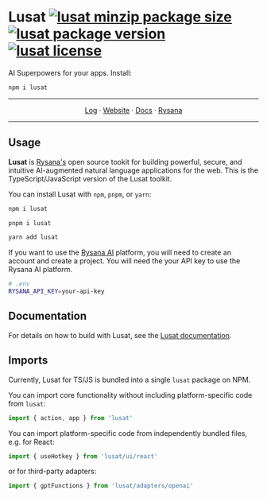# **Lusat** [![lusat minzip package size](https://img.shields.io/bundlephobia/minzip/lusat?label=zipped)](https://www.npmjs.com/package/lusat) [![lusat package version](https://img.shields.io/npm/v/lusat.svg?colorB=green)](https://www.npmjs.com/package/lusat) [![lusat license](https://img.shields.io/npm/l/lusat.svg?colorB=lightgrey)](https://github.com/lusatai/lusat/blob/main/LICENSE)

AI Superpowers for your apps. Install:

```bash
npm i lusat
```

<p align="center">
  <hr />
  <p align="center">
    <a href="https://rysana.com/log">Log</a>
    ·
    <a href="https://rysana.com/docs/lusat">Website</a>
    ·
    <a href="https://rysana.com/docs/lusat">Docs</a>
    ·
    <a href="https://rysana.com">Rysana</a>
  </p>
  <hr />
</p>

## Usage

**Lusat** is [Rysana's](https://rysana.com) open source tookit for building powerful, secure, and intuitive AI-augmented natural language applications for the web. This is the TypeScript/JavaScript version of the Lusat toolkit.

You can install Lusat with `npm`, `pnpm`, or `yarn`:

```bash
npm i lusat
```

```bash
pnpm i lusat
```

```bash
yarn add lusat
```

If you want to use the [Rysana AI](https://rysana.com/ai) platform, you will need to create an account and create a project. You will need the your API key to use the Rysana AI platform.

```bash
# .env
RYSANA_API_KEY=your-api-key
```

## Documentation

For details on how to build with Lusat, see the [Lusat documentation](https://rysana.com/docs/lusat).

## Imports

Currently, Lusat for TS/JS is bundled into a single `lusat` package on NPM.

You can import core functionality without including platform-specific code from `lusat`:

```ts
import { action, app } from 'lusat'
```

You can import platform-specific code from independently bundled files, e.g. for React:

```ts
import { useHotkey } from 'lusat/ui/react'
```

or for third-party adapters:

```ts
import { gptFunctions } from 'lusat/adapters/openai'
```
